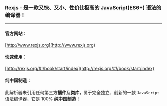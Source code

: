 ### Rexjs - 是一款又快、又小、性价比极高的 JavaScript(ES6+) 语法的编译器！
------
#### 官方网站：
[http://www.rexjs.org](http://www.rexjs.org)

#### 快速使用：
[http://rexjs.org/#!/book/start/index](http://rexjs.org/#!/book/start/index)

#### 纯中国制造：
此解析器未引用任何第三方**插件**及**类库**，属于完全独立、创新的一款 ```JavaScript``` 语法编译器，它是 100% **纯中国制造**！